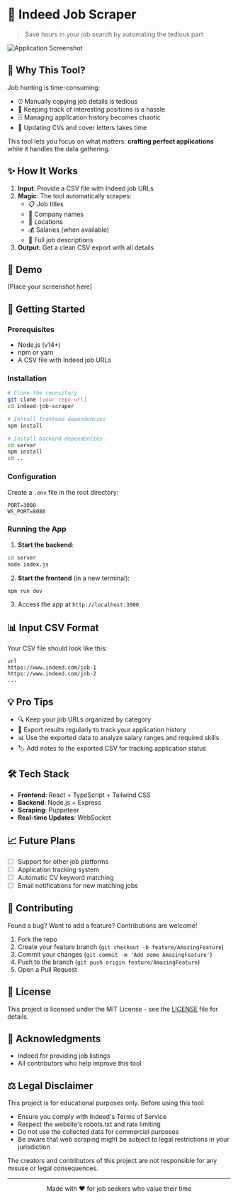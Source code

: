 # 🚀 Indeed Job Scraper

> Save hours in your job search by automating the tedious part

![Application Screenshot]([.github/HilalAmeziane/IndeedCrawler/blob/main/project.png](https://raw.githubusercontent.com/HilalAmeziane/IndeedCrawler/main/project.png))

## 🎯 Why This Tool?

Job hunting is time-consuming:
- ⏰ Manually copying job details is tedious
- 📝 Keeping track of interesting positions is a hassle
- 🗄️ Managing application history becomes chaotic
- 💼 Updating CVs and cover letters takes time

This tool lets you focus on what matters: **crafting perfect applications** while it handles the data gathering.

## ✨ How It Works

1. **Input**: Provide a CSV file with Indeed job URLs
2. **Magic**: The tool automatically scrapes:
   - 📋 Job titles
   - 🏢 Company names
   - 📍 Locations
   - 💰 Salaries (when available)
   - 📝 Full job descriptions
3. **Output**: Get a clean CSV export with all details

## 🎥 Demo

[Place your screenshot here]

## 🚀 Getting Started

### Prerequisites

- Node.js (v14+)
- npm or yarn
- A CSV file with Indeed job URLs

### Installation

```bash
# Clone the repository
git clone [your-repo-url]
cd indeed-job-scraper

# Install frontend dependencies
npm install

# Install backend dependencies
cd server
npm install
cd ..
```

### Configuration

Create a `.env` file in the root directory:
```env
PORT=3000
WS_PORT=8080
```

### Running the App

1. **Start the backend**:
```bash
cd server
node index.js
```

2. **Start the frontend** (in a new terminal):
```bash
npm run dev
```

3. Access the app at `http://localhost:3000`

## 📊 Input CSV Format

Your CSV file should look like this:
```csv
url
https://www.indeed.com/job-1
https://www.indeed.com/job-2
...
```

## 💡 Pro Tips

- 🔍 Keep your job URLs organized by category
- 📅 Export results regularly to track your application history
- 📊 Use the exported data to analyze salary ranges and required skills
- 🏷️ Add notes to the exported CSV for tracking application status

## 🛠️ Tech Stack

- **Frontend**: React + TypeScript + Tailwind CSS
- **Backend**: Node.js + Express
- **Scraping**: Puppeteer
- **Real-time Updates**: WebSocket

## 📈 Future Plans

- [ ] Support for other job platforms
- [ ] Application tracking system
- [ ] Automatic CV keyword matching
- [ ] Email notifications for new matching jobs

## 🤝 Contributing

Found a bug? Want to add a feature? Contributions are welcome!

1. Fork the repo
2. Create your feature branch (`git checkout -b feature/AmazingFeature`)
3. Commit your changes (`git commit -m 'Add some AmazingFeature'`)
4. Push to the branch (`git push origin feature/AmazingFeature`)
5. Open a Pull Request

## 📝 License

This project is licensed under the MIT License - see the [LICENSE](LICENSE) file for details.

## 🙏 Acknowledgments

- Indeed for providing job listings
- All contributors who help improve this tool

## ⚖️ Legal Disclaimer

This project is for educational purposes only. Before using this tool:
- Ensure you comply with Indeed's Terms of Service
- Respect the website's robots.txt and rate limiting
- Do not use the collected data for commercial purposes
- Be aware that web scraping might be subject to legal restrictions in your jurisdiction

The creators and contributors of this project are not responsible for any misuse or legal consequences.

---

<p align="center">
Made with ❤️ for job seekers who value their time
</p>

